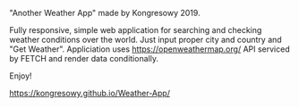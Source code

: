 
"Another Weather App" made by Kongresowy 2019.

Fully responsive, simple web application for searching and checking weather conditions over the world. Just input proper city and country and "Get Weather". Appliciation uses https://openweathermap.org/ API serviced by FETCH and render data conditionally.

Enjoy!

https://kongresowy.github.io/Weather-App/
